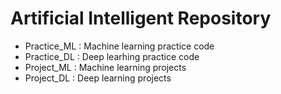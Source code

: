 # Artificial Intelligent Repository

* Practice_ML : Machine learning practice code 
* Practice_DL : Deep learhing practice code
* Project_ML : Machine learning projects
* Project_DL : Deep learning projects
